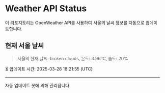 
# Weather API Status

이 리포지토리는 OpenWeather API를 사용하여 서울의 날씨 정보를 자동으로 업데이트합니다.

## 현재 서울 날씨
> 서울의 현재 날씨: broken clouds, 온도: 3.96°C, 습도: 20%

⏳ 업데이트 시간: 2025-03-28 18:21:55 (UTC)

---
자동 업데이트 봇에 의해 관리됩니다.
